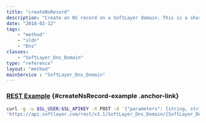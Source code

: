 ```yaml
---
title: "createNsRecord"
description: "Create an NS record on a SoftLayer domain. This is a shortcut method, meant to take the work out of creating a SoftLayer_Dns_Domain_ResourceRecord if you already have a domain record available. createNsRecord returns the newly created SoftLayer_Dns_Domain_ResourceRecord_NsType. "
date: "2018-02-12"
tags:
    - "method"
    - "sldn"
    - "Dns"
classes:
    - "SoftLayer_Dns_Domain"
type: "reference"
layout: "method"
mainService : "SoftLayer_Dns_Domain"
---
```


### [REST Example](#createNsRecord-example) <a href="/article/rest/"><i class="fas fa-question"></i></a> {#createNsRecord-example .anchor-link} 
```bash
curl -g -u $SL_USER:$SL_APIKEY -X POST -d '{"parameters": [string, string, int]}' \
'https://api.softlayer.com/rest/v3.1/SoftLayer_Dns_Domain/{SoftLayer_Dns_DomainID}/createNsRecord'
```
